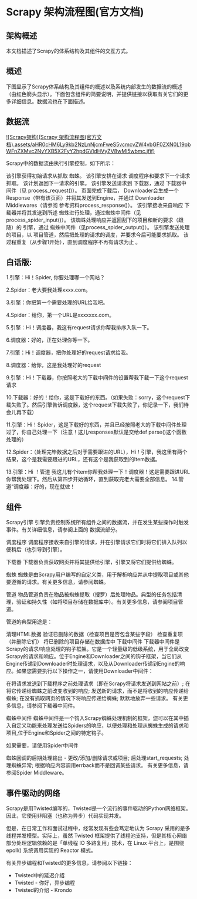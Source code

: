 # Scrapy 架构流程图(官方文档)

## 架构概述

本文档描述了Scrapy的体系结构及其组件的交互方式。

## 概述

下图显示了Scrapy体系结构及其组件的概述以及系统内部发生的数据流的概述（由红色箭头显示）。下面包含组件的简要说明，并提供链接以获取有关它们的更多详细信息。数据流也在下面描述。

## 数据流

 [![Scrapy架构](Scrapy 架构流程图(官方文档).assets/aHR0cHM6Ly9kb2NzLnNjcmFweS5vcmcvZW4vbGF0ZXN0L19pbWFnZXMvc2NyYXB5X2FyY2hpdGVjdHVyZV8wMi5wbmc.jfif)](https://docs.scrapy.org/en/latest/_images/scrapy_architecture_02.png) 


Scrapy中的数据流由执行引擎控制，如下所示：

该引擎获得初始请求从抓取 蜘蛛。
该引擎安排在请求 调度程序和要求下一个请求抓取。
该计划返回下一请求的引擎。
该引擎发送请求到 下载器，通过 下载器中间件（见 process_request()）。
页面完成下载后， Downloader会生成一个Response（带有该页面）并将其发送到Engine，并通过 Downloader Middlewares（请参阅 参考资料process_response()）。
该引擎接收来自响应 下载器并将其发送到所述 蜘蛛进行处理，通过蜘蛛中间件（见process_spider_input()）。
该蜘蛛处理响应并返回刮下的项目和新的要求（跟随）的 引擎，通过 蜘蛛中间件（见process_spider_output()）。
该引擎发送处理的项目，以 项目管道，然后把处理的请求的调度，并要求今后可能要求抓取。
该过程重复（从步骤1开始），直到调度程序不再有请求为止 。

## 白话版:

1.引擎：Hi！Spider, 你要处理哪一个网站？

2.Spider：老大要我处理xxxx.com。

3.引擎：你把第一个需要处理的URL给我吧。

4.Spider：给你，第一个URL是xxxxxxx.com。

5.引擎：Hi！调度器，我这有request请求你帮我排序入队一下。

6.调度器：好的，正在处理你等一下。

7.引擎：Hi！调度器，把你处理好的request请求给我。

8.调度器：给你，这是我处理好的request

9.引擎：Hi！下载器，你按照老大的下载中间件的设置帮我下载一下这个request请求

10.下载器：好的！给你，这是下载好的东西。（如果失败：sorry，这个request下载失败了。然后引擎告诉调度器，这个request下载失败了，你记录一下，我们待会儿再下载）

11.引擎：Hi！Spider，这是下载好的东西，并且已经按照老大的下载中间件处理过了，你自己处理一下（注意！这儿responses默认是交给def parse()这个函数处理的）

12.Spider：（处理完毕数据之后对于需要跟进的URL），Hi！引擎，我这里有两个结果，这个是我需要跟进的URL，还有这个是我获取到的Item数据。

13.引擎：Hi ！管道 我这儿有个item你帮我处理一下！调度器！这是需要跟进URL你帮我处理下。然后从第四步开始循环，直到获取完老大需要全部信息。 
14.管道“调度器：好的，现在就做！

## 组件

Scrapy引擎
引擎负责控制系统所有组件之间的数据流，并在发生某些操作时触发事件。有关详细信息，请参阅上面的 数据流部分。

调度程序
调度程序接收来自引擎的请求，并在引擎请求它们时将它们排入队列以便稍后（也引导到引擎）。

下载器
下载器负责获取网页并将其提供给引擎，引擎又将它们提供给蜘蛛。

蜘蛛
蜘蛛是由Scrapy用户编写的自定义类，用于解析响应并从中提取项目或其他要遵循的请求。有关更多信息，请参阅蜘蛛。

管道
物品管道负责在物品被蜘蛛提取（搜罗）后处理物品。典型的任务包括清理，验证和持久性（如将项目存储在数据库中）。有关更多信息，请参阅项目管道。

管道的典型用途是：

清理HTML数据
验证已删除的数据（检查项目是否包含某些字段）
检查重复项（并删除它们）
将已删除的项目存储在数据库中
下载中间件
下载器中间件是Scrapy的请求/响应处理的钩子框架。它是一个轻量级的低级系统，用于全局改变Scrapy的请求和响应。位于Engine和Downloader之间的钩子框架，当它们从Engine传递到Downloader时处理请求，以及从Downloader传递到Engine的响应。如果您需要执行以下操作之一，请使用Downloader中间件：

在将请求发送到下载程序之前处理请求（即在Scrapy将请求发送到网站之前）;
在将它传递给蜘蛛之前改变收到的响应;
发送新的请求，而不是将收到的响应传递给蜘蛛;
在没有抓取网页的情况下将响应传递给蜘蛛;
默默地放弃一些请求。
有关更多信息，请参阅下载器中间件。

蜘蛛中间件
蜘蛛中间件是一个钩入Scrapy蜘蛛处理机制的框架，您可以在其中插入自定义功能来处理发送给Spiders的响应，以便处理和处理从蜘蛛生成的请求和项目,位于Engine和Spider之间的特定钩子。

如果需要，请使用Spider中间件

蜘蛛回调的后期处理输出 - 更改/添加/删除请求或项目;
后处理start_requests;
处理蜘蛛异常;
根据响应内容调用errback而不是回调某些请求。
有关更多信息，请参阅Spider Middleware。

## 事件驱动的网络

Scrapy是用Twisted编写的，Twisted是一个流行的事件驱动的Python网络框架。因此，它使用非阻塞（也称为异步）代码实现并发。

但是，在日常工作和面试过程中，经常发现有些会笃定地认为 Scrapy 采用的是多线程并发模型。实际上，虽然 Twisted 框架提供了线程池支持，但是其核心网络部分处理逻辑依赖的是「单线程 IO 多路复用」技术，在 Linux 平台上，是围绕 epoll() 系统调用实现的 Reactor 模式。

有关异步编程和Twisted的更多信息，请参阅以下链接：

- Twisted中的延迟介绍
- Twisted - 你好，异步编程
- Twisted的介绍 - Krondo